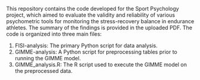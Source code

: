 This repository contains the code developed for the Sport Psychology project, which aimed to evaluate the validity and reliability of various psychometric tools for
monitoring the stress-recovery balance in endurance athletes. The summary of the findings is provided in the uploaded PDF. The code is organized into three main files:
  1. FISI-analysis: The primary Python script for data analysis.
  2. GIMME-analysis: A Python script for preprocessing tables prior to running the GIMME model.
  3. GIMME_analysis.R: The R script used to execute the GIMME model on the preprocessed data.

